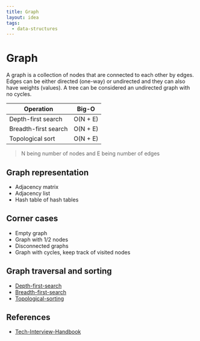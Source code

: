 ```yaml
---
title: Graph
layout: idea
tags:
  - data-structures
---
```


# Graph

A graph is a collection of nodes that are connected to each other by edges.
Edges can be either directed (one-way) or undirected and they can also have
weights (values). A tree can be considered an undirected graph with no cycles.

| Operation            | Big-O    |
| -------------------- | -------- |
| Depth-first search   | O(N + E) |
| Breadth-first search | O(N + E) |
| Topological sort     | O(N + E) |

> N being number of nodes and E being number of edges

## Graph representation

- Adjacency matrix
- Adjacency list
- Hash table of hash tables

## Corner cases

- Empty graph
- Graph with 1/2 nodes
- Disconnected graphs
- Graph with cycles, keep track of visited nodes

## Graph traversal and sorting

- [Depth-first-search](/computer-engineering/Depth-first-search)
- [Breadth-first-search](/computer-engineering/Breadth-first-search)
- [Topological-sorting](/computer-engineering/Topological-sorting)

## References

- [Tech-Interview-Handbook](/reference/Tech-Interview-Handbook)

